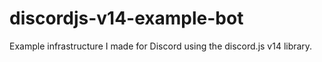# discordjs-v14-example-bot
Example infrastructure I made for Discord using the discord.js v14 library.
